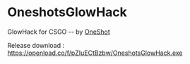 # OneshotsGlowHack
GlowHack for CSGO
-- by [OneShot](https://github.com/OneshotGH)

Release download : https://openload.co/f/pZIuECtBzbw/OneshotsGlowHack.exe
